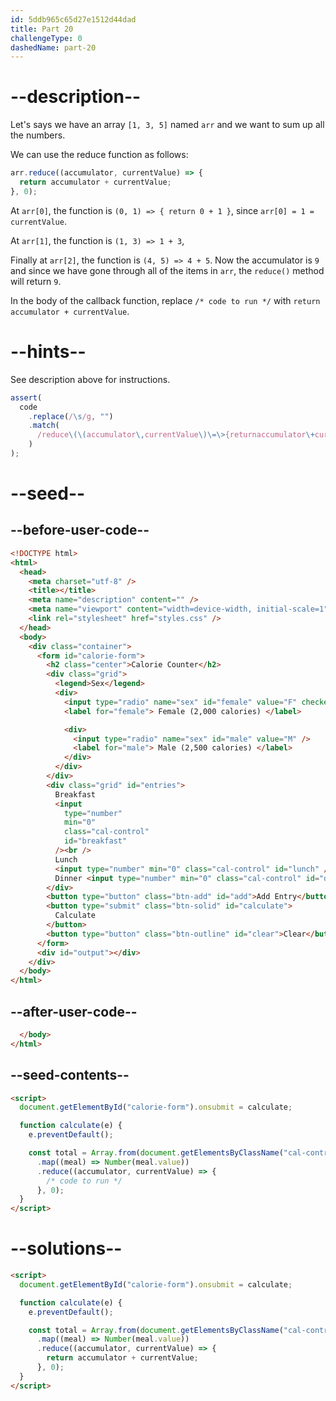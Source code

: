 ```yaml
---
id: 5ddb965c65d27e1512d44dad
title: Part 20
challengeType: 0
dashedName: part-20
---
```


# --description--

Let's says we have an array `[1, 3, 5]` named `arr` and we want to sum up all the numbers.

We can use the reduce function as follows:

```js
arr.reduce((accumulator, currentValue) => {
  return accumulator + currentValue;
}, 0);
```

At `arr[0]`, the function is `(0, 1) => { return 0 + 1 }`, since `arr[0] = 1 = currentValue`.

At `arr[1]`, the function is `(1, 3) => 1 + 3`,

Finally at `arr[2]`, the function is `(4, 5) => 4 + 5`. Now the accumulator is `9` and since we have gone through all of the items in `arr`, the `reduce()` method will return `9`.

In the body of the callback function, replace `/* code to run */` with `return accumulator + currentValue`.

# --hints--

See description above for instructions.

```js
assert(
  code
    .replace(/\s/g, "")
    .match(
      /reduce\(\(accumulator\,currentValue\)\=\>{returnaccumulator\+currentValue\;?},0\)/
    )
);
```

# --seed--

## --before-user-code--

```html
<!DOCTYPE html>
<html>
  <head>
    <meta charset="utf-8" />
    <title></title>
    <meta name="description" content="" />
    <meta name="viewport" content="width=device-width, initial-scale=1" />
    <link rel="stylesheet" href="styles.css" />
  </head>
  <body>
    <div class="container">
      <form id="calorie-form">
        <h2 class="center">Calorie Counter</h2>
        <div class="grid">
          <legend>Sex</legend>
          <div>
            <input type="radio" name="sex" id="female" value="F" checked />
            <label for="female"> Female (2,000 calories) </label>

            <div>
              <input type="radio" name="sex" id="male" value="M" />
              <label for="male"> Male (2,500 calories) </label>
            </div>
          </div>
        </div>
        <div class="grid" id="entries">
          Breakfast
          <input
            type="number"
            min="0"
            class="cal-control"
            id="breakfast"
          /><br />
          Lunch
          <input type="number" min="0" class="cal-control" id="lunch" /><br />
          Dinner <input type="number" min="0" class="cal-control" id="dinner" />
        </div>
        <button type="button" class="btn-add" id="add">Add Entry</button>
        <button type="submit" class="btn-solid" id="calculate">
          Calculate
        </button>
        <button type="button" class="btn-outline" id="clear">Clear</button>
      </form>
      <div id="output"></div>
    </div>
  </body>
</html>
```

## --after-user-code--

```html
  </body>
</html>
```

## --seed-contents--

```html
<script>
  document.getElementById("calorie-form").onsubmit = calculate;

  function calculate(e) {
    e.preventDefault();

    const total = Array.from(document.getElementsByClassName("cal-control"))
      .map((meal) => Number(meal.value))
      .reduce((accumulator, currentValue) => {
        /* code to run */
      }, 0);
  }
</script>
```

# --solutions--

```html
<script>
  document.getElementById("calorie-form").onsubmit = calculate;

  function calculate(e) {
    e.preventDefault();

    const total = Array.from(document.getElementsByClassName("cal-control"))
      .map((meal) => Number(meal.value))
      .reduce((accumulator, currentValue) => {
        return accumulator + currentValue;
      }, 0);
  }
</script>
```
